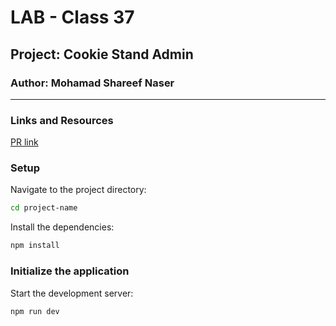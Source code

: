 # LAB - Class 37

## Project: Cookie Stand Admin
### Author: Mohamad Shareef Naser
---
### Links and Resources
[PR link](https://github.com/mshnas9/cookie-stand-admin/pull/1)

### Setup
Navigate to the project directory:
```bash
cd project-name
```
Install the dependencies:
```bash
npm install
```
### Initialize the application
Start the development server:
```bash
npm run dev
```

